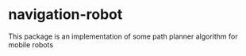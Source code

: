 # navigation-robot
This package is an implementation of some path planner algorithm for mobile robots

